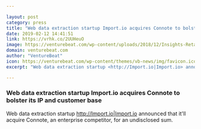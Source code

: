 ```yaml
---

layout: post
category: press
title: "Web data extraction startup Import.io acquires Connote to bolster its IP and customer base"
date: 2019-02-12 14:41:51
link: https://vrhk.co/2UUHeuO
image: https://venturebeat.com/wp-content/uploads/2018/12/Insights-Retail-Competitive-Index-Dashboard.png?w=1200&strip=all
domain: venturebeat.com
author: "VentureBeat"
icon: https://venturebeat.com/wp-content/themes/vb-news/img/favicon.ico
excerpt: "Web data extraction startup <http://Import.io|Import.io> announced that it'll acquire Connote, an enterprise competitor, for an undisclosed sum."

---
```


### Web data extraction startup Import.io acquires Connote to bolster its IP and customer base

Web data extraction startup <http://Import.io|Import.io> announced that it'll acquire Connote, an enterprise competitor, for an undisclosed sum.